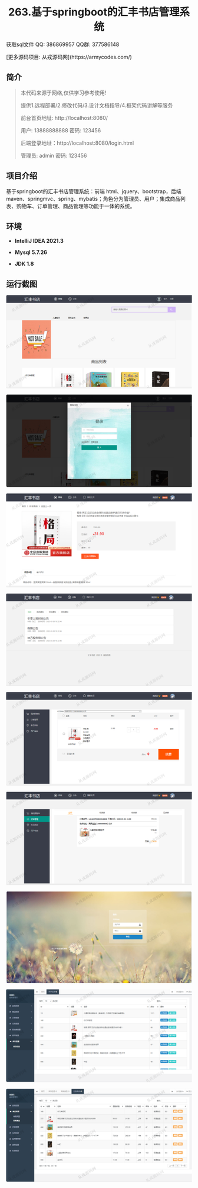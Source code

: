 <p><h1 align="center">263.基于springboot的汇丰书店管理系统</h1></p>

<p> 获取sql文件 QQ: 386869957 QQ群: 377586148 </p>
<p> [更多源码项目: 从戎源码网](https://armycodes.com/) </p>

## 简介

> 本代码来源于网络,仅供学习参考使用!
>
> 提供1.远程部署/2.修改代码/3.设计文档指导/4.框架代码讲解等服务
>
> 前台首页地址: http://localhost:8080/
>
> 用户: 13888888888 密码: 123456
>
> 后端登录地址：http://localhost:8080/login.html
>
> 管理员: admin   密码: 123456
>

## 项目介绍
基于springboot的汇丰书店管理系统：前端 html、jquery、bootstrap，后端 maven、springmvc、spring、mybatis；角色分为管理员、用户；集成商品列表、购物车、订单管理、商品管理等功能于一体的系统。

## 环境

- <b>IntelliJ IDEA 2021.3</b>

- <b>Mysql 5.7.26</b>

- <b>JDK 1.8</b>

## 运行截图
![](screenshot/1.png)

![](screenshot/2.png)

![](screenshot/3.png)

![](screenshot/4.png)

![](screenshot/5.png)

![](screenshot/6.png)

![](screenshot/7.png)

![](screenshot/8.png)

![](screenshot/9.png)
